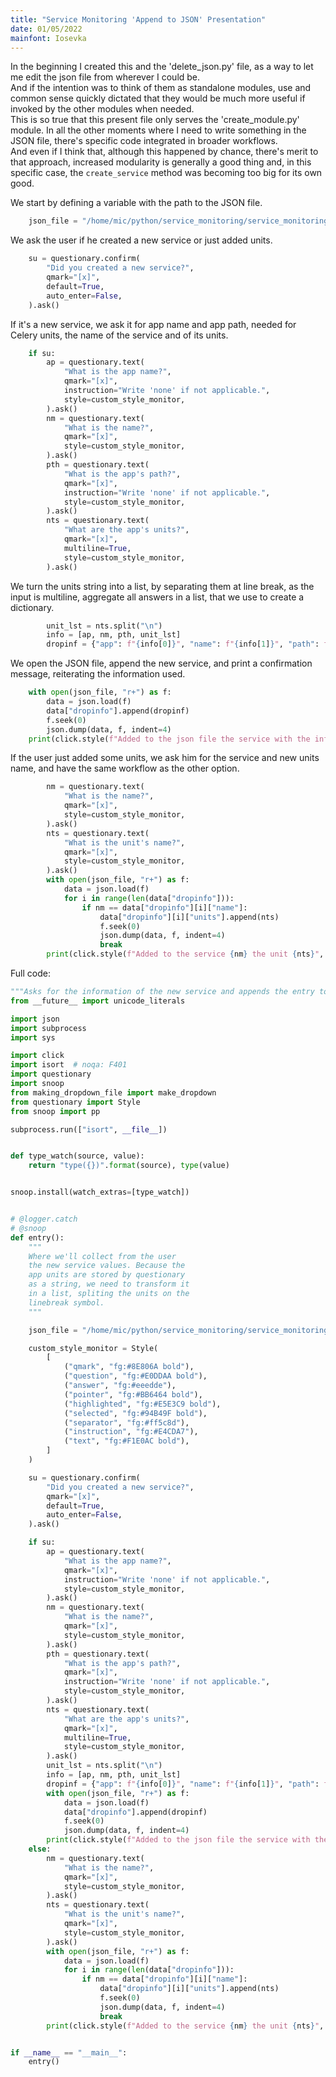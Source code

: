 ```yaml
---
title: "Service Monitoring 'Append to JSON' Presentation"
date: 01/05/2022
mainfont: Iosevka
---
```


In the beginning I created this and the 'delete_json.py' file, as a way to let
me edit the json file from wherever I could be.  
And if the intention was to think of them as standalone modules, use and common
sense quickly dictated that they would be much more useful if invoked by the
other modules when needed.  
This is so true that this present file only serves the 'create_module.py'
module. In all the other moments where I need to write something in the JSON
file, there's specific code integrated in broader workflows.  
And even if I think that, although this happened by chance, there's merit to
that approach, increased modularity is generally a good thing and, in this
specific case, the `create_service` method was becoming too big for its own good.  
  
We start by defining a variable with the path to the JSON file.  
  
```python
    json_file = "/home/mic/python/service_monitoring/service_monitoring/dropdown_info.json"
```
  
We ask the user if he created a new service or just added units.  
  
```python
    su = questionary.confirm(
        "Did you created a new service?",
        qmark="[x]",
        default=True,
        auto_enter=False,
    ).ask()
```
  
If it's a new service, we ask it for app name and app path, needed for Celery
units, the name of the service and of its units.  
  
```python
    if su:
        ap = questionary.text(
            "What is the app name?",
            qmark="[x]",
            instruction="Write 'none' if not applicable.",
            style=custom_style_monitor,
        ).ask()
        nm = questionary.text(
            "What is the name?",
            qmark="[x]",
            style=custom_style_monitor,
        ).ask()
        pth = questionary.text(
            "What is the app's path?",
            qmark="[x]",
            instruction="Write 'none' if not applicable.",
            style=custom_style_monitor,
        ).ask()
        nts = questionary.text(
            "What are the app's units?",
            qmark="[x]",
            multiline=True,
            style=custom_style_monitor,
        ).ask()
```
  
We turn the units string into a list, by separating them at line break, as the
input is multiline, aggregate all answers in a list, that we use to create a
dictionary.  
  
```python
        unit_lst = nts.split("\n")
        info = [ap, nm, pth, unit_lst]
        dropinf = {"app": f"{info[0]}", "name": f"{info[1]}", "path": f"{info[2]}", "units": info[3]}
```
  
We open the JSON file, append the new service, and print a confirmation message,
reiterating the information used.  
  
```python
    with open(json_file, "r+") as f:
        data = json.load(f)
        data["dropinfo"].append(dropinf)
        f.seek(0)
        json.dump(data, f, indent=4)
    print(click.style(f"Added to the json file the service with the info: {dropinf}", fg="bright_white", bold=True))
```
  
If the user just added some units, we ask him for the service and new units
name, and have the same workflow as the other option.  
  
```python
        nm = questionary.text(
            "What is the name?",
            qmark="[x]",
            style=custom_style_monitor,
        ).ask()
        nts = questionary.text(
            "What is the unit's name?",
            qmark="[x]",
            style=custom_style_monitor,
        ).ask()
        with open(json_file, "r+") as f:
            data = json.load(f)
            for i in range(len(data["dropinfo"])):
                if nm == data["dropinfo"][i]["name"]:
                    data["dropinfo"][i]["units"].append(nts)
                    f.seek(0)
                    json.dump(data, f, indent=4)
                    break
        print(click.style(f"Added to the service {nm} the unit {nts}", fg="bright_white", bold=True))
```
  
  
Full code:  
  
```python
"""Asks for the information of the new service and appends the entry to the json file."""
from __future__ import unicode_literals

import json
import subprocess
import sys

import click
import isort  # noqa: F401
import questionary
import snoop
from making_dropdown_file import make_dropdown
from questionary import Style
from snoop import pp

subprocess.run(["isort", __file__])


def type_watch(source, value):
    return "type({})".format(source), type(value)


snoop.install(watch_extras=[type_watch])


# @logger.catch
# @snoop
def entry():
    """
    Where we'll collect from the user
    the new service values. Because the
    app units are stored by questionary
    as a string, we need to transform it
    in a list, spliting the units on the
    linebreak symbol.
    """

    json_file = "/home/mic/python/service_monitoring/service_monitoring/dropdown_info.json"

    custom_style_monitor = Style(
        [
            ("qmark", "fg:#8E806A bold"),
            ("question", "fg:#E0DDAA bold"),
            ("answer", "fg:#eeedde"),
            ("pointer", "fg:#BB6464 bold"),
            ("highlighted", "fg:#E5E3C9 bold"),
            ("selected", "fg:#94B49F bold"),
            ("separator", "fg:#ff5c8d"),
            ("instruction", "fg:#E4CDA7"),
            ("text", "fg:#F1E0AC bold"),
        ]
    )

    su = questionary.confirm(
        "Did you created a new service?",
        qmark="[x]",
        default=True,
        auto_enter=False,
    ).ask()

    if su:
        ap = questionary.text(
            "What is the app name?",
            qmark="[x]",
            instruction="Write 'none' if not applicable.",
            style=custom_style_monitor,
        ).ask()
        nm = questionary.text(
            "What is the name?",
            qmark="[x]",
            style=custom_style_monitor,
        ).ask()
        pth = questionary.text(
            "What is the app's path?",
            qmark="[x]",
            instruction="Write 'none' if not applicable.",
            style=custom_style_monitor,
        ).ask()
        nts = questionary.text(
            "What are the app's units?",
            qmark="[x]",
            multiline=True,
            style=custom_style_monitor,
        ).ask()
        unit_lst = nts.split("\n")
        info = [ap, nm, pth, unit_lst]
        dropinf = {"app": f"{info[0]}", "name": f"{info[1]}", "path": f"{info[2]}", "units": info[3]}
        with open(json_file, "r+") as f:
            data = json.load(f)
            data["dropinfo"].append(dropinf)
            f.seek(0)
            json.dump(data, f, indent=4)
        print(click.style(f"Added to the json file the service with the info: {dropinf}", fg="bright_white", bold=True))
    else:
        nm = questionary.text(
            "What is the name?",
            qmark="[x]",
            style=custom_style_monitor,
        ).ask()
        nts = questionary.text(
            "What is the unit's name?",
            qmark="[x]",
            style=custom_style_monitor,
        ).ask()
        with open(json_file, "r+") as f:
            data = json.load(f)
            for i in range(len(data["dropinfo"])):
                if nm == data["dropinfo"][i]["name"]:
                    data["dropinfo"][i]["units"].append(nts)
                    f.seek(0)
                    json.dump(data, f, indent=4)
                    break
        print(click.style(f"Added to the service {nm} the unit {nts}", fg="bright_white", bold=True))


if __name__ == "__main__":
    entry()
```

